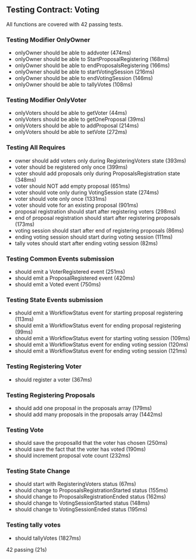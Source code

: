 
## Testing Contract: Voting

All functions are covered with 42 passing tests.

### Testing Modifier OnlyOwner
* onlyOwner should be able to addvoter (474ms)
* onlyOwner should be able to StartProposalRegistering (168ms)
* onlyOwner should be able to endProposalsRegistering (166ms)
* onlyOwner should be able to startVotingSession (216ms)
* onlyOwner should be able to endVotingSession (146ms)
* onlyOwner should be able to tallyVotes (108ms)
### Testing Modifier OnlyVoter
* onlyVoters should be able to getVoter (44ms)
* onlyVoters should be able to getOneProposal (39ms)
* onlyVoters should be able to addProposal (214ms)
* onlyVoters should be able to setVote (272ms)
### Testing All Requires
* owner should add voters only during RegisteringVoters state (393ms)
* voter should be registered only once (399ms)
* voter should add proposals only during ProposalsRegistration state (348ms)
* voter should NOT add empty proposal (651ms)
* voter should vote only during VotingSession state (274ms)
* voter should vote only once (1331ms)
* voter should vote for an existing proposal (901ms)
* proposal registration should start after registering voters (298ms)
* end of proposal registration should start after registering proposals (173ms)
* voting session should start after end of registering proposals (86ms)
* ending voting session should start during voting session (111ms)
* tally votes should start after ending voting session (82ms)
### Testing Common Events submission
* should emit a VoterRegistered event (251ms)
* should emit a ProposalRegistered event (420ms)
* should emit a Voted event (750ms)
### Testing State Events submission
* should emit a WorkflowStatus event for starting proposal registering (113ms)
* should emit a WorkflowStatus event for ending proposal registering (99ms)
* should emit a WorkflowStatus event for starting voting session (109ms)
* should emit a WorkflowStatus event for ending voting session (120ms)
* should emit a WorkflowStatus event for ending voting session (121ms)
### Testing Registering Voter
* should register a voter (367ms)
### Testing Registering Proposals
* should add one proposal in the proposals array (179ms)
* should add many proposals in the proposals array (1442ms)
### Testing Vote
* should save the proposalId that the voter has chosen (250ms)
* should save the fact that the voter has voted (190ms)
* should increment proposal vote count (232ms)
### Testing State Change
* should start with RegisteringVoters status (67ms)
* should change to ProposalsRegistrationStarted status (155ms)
* should change to ProposalsRegistrationEnded status (162ms)
* should change to VotingSessionStarted status (148ms)
* should change to VotingSessionEnded status (195ms)
### Testing tally votes
* should tallyVotes (1827ms)


42 passing (21s)
